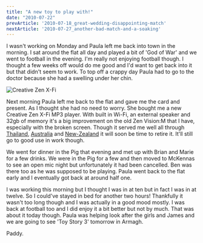 ```yaml
---
title: "A new toy to play with!"
date: "2010-07-22"
prevArticle: '2010-07-18_great-wedding-disappointing-match'
nextArticle: '2010-07-27_another-bad-match-and-a-soaking'
---
```

I wasn't working on Monday and Paula left me back into town in the morning. I sat around the flat all day and played a bit of 'God of War' and we went to football in the evening. I'm really not enjoying football though. I thought a few weeks off would do me good and I'd want to get back into it but that didn't seem to work. To top off a crappy day Paula had to go to the doctor because she had a swelling under her chin.

![Creative Zen X-Fi](/images/tie_fighter_cake.jpg "My new toy!!")

Next morning Paula left me back to the flat and gave me the card and present. As I thought she had no need to worry. She bought me a new Creative Zen X-Fi MP3 player. With built in Wi-Fi, an external speaker and 32gb of memory it's a big improvement on the old Zen Vision:M that I have, especially with the broken screen. Though it served me well all through [Thailand](http://paddy1138.blogspot.com/search/label/Thailand), [Australia](http://paddy1138.blogspot.com/search/label/Australia) and [New-Zealand](http://paddy1138.blogspot.com/search/label/New%20Zealand) it will soon be time to retire it. It'll still go to good use in work though.

We went for dinner in the Pig that evening and met up with Brian and Marie for a few drinks. We were in the Pig for a few and then moved to McKennas to see an open mic night but unfortunately it had been cancelled. Ben was there too as he was supposed to be playing. Paula went back to the flat early and I eventually got back at around half one.

I was working this morning but I thought I was in at ten but in fact I was in at twelve. So I could've stayed in bed for another two hours! Thankfully it wasn't too long though and I was actually in a good mood mostly. I was back at football too and I did enjoy it a bit better but not by much. That was about it today though. Paula was helping look after the girls and James and we are going to see 'Toy Story 3' tomorrow in Armagh.

Paddy.